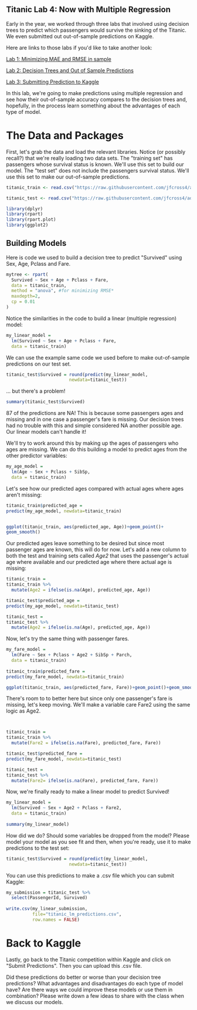 Titanic Lab 4: Now with Multiple Regression
----------------------------------

Early in the year, we worked through three labs that involved using decision trees to predict which passengers would survive the sinking of the Titanic.  We even submitted out out-of-sample predictions on Kaggle.

Here are links to those labs if you'd like to take another look:

[Lab 1: Minimizing MAE and RMSE in sample](https://github.com/jfcross4/advanced_stats/blob/master/titanic_day_one.md)

[Lab 2: Decision Trees and Out of Sample Predictions](https://github.com/jfcross4/advanced_stats/blob/master/titanic_day_two.md)

[Lab 3: Submitting Prediction to Kaggle](https://github.com/jfcross4/advanced_stats/blob/master/titanic_day_three_kaggle.md)

In this lab, we're going to make predictions using multiple regression and see how their out-of-sample accuracy compares to the decision trees and, hopefully, in the process learn something about the advantages of each type of model.

# The Data and Packages

First, let's grab the data and load the relevant libraries.  Notice (or possibly recall?) that we're really loading two data sets.  The "training set" has passengers whose survival status is known.  We'll use this set to build our model.  The "test set" does not include the passengers survival status.  We'll use this set to make our out-of-sample predictions.

```r
titanic_train <- read.csv("https://raw.githubusercontent.com/jfcross4/advanced_stats/master/titanic_train.csv")

titanic_test <- read.csv("https://raw.githubusercontent.com/jfcross4/advanced_stats/master/titanic_test.csv")

library(dplyr)
library(rpart)
library(rpart.plot)
library(ggplot2)
```

## Building Models

Here is code we used to build a decision tree to predict "Survived" using Sex, Age, Pclass and Fare.

```r
mytree <- rpart(
  Survived ~ Sex + Age + Pclass + Fare, 
  data = titanic_train, 
  method = "anova", #for minimizing RMSE*
  maxdepth=2,
  cp = 0.01
)
```

Notice the similarities in the code to build a linear (multiple regression) model:

```r
my_linear_model =
  lm(Survived ~ Sex + Age + Pclass + Fare, 
  data = titanic_train)

```

We can use the example same code we used before to make out-of-sample predictions on our test set.

```r
titanic_test$Survived = round(predict(my_linear_model, 
                        newdata=titanic_test))
```

... but there's a problem!

```r
summary(titanic_test$Survived)
```

87 of the predictions are NA!  This is because some passengers ages and missing and in one case a passenger's fare is missing.  Our decision trees had no trouble with this and simple considered NA another possible age.  Our linear models can't handle it!

We'll try to work around this by making up the ages of passengers who ages are missing.  We can do this building a model to predict ages from the other predictor variables:

```r
my_age_model =
  lm(Age ~ Sex + Pclass + SibSp, 
  data = titanic_train)
```

Let's see how our predicted ages compared with actual ages where ages aren't missing:

```r
titanic_train$predicted_age = 
predict(my_age_model, newdata=titanic_train)


ggplot(titanic_train, aes(predicted_age, Age))+geom_point()+
geom_smooth()
```

Our predicted ages leave something to be desired but since most passenger ages are known, this will do for now.  Let's add a new column to both the test and training sets called *Age2* that uses the passenger's actual age where available and our predicted age where there actual age is missing:

```r
titanic_train = 
titanic_train %>%
  mutate(Age2 = ifelse(is.na(Age), predicted_age, Age))

titanic_test$predicted_age = 
predict(my_age_model, newdata=titanic_test)

titanic_test = 
titanic_test %>%
  mutate(Age2 = ifelse(is.na(Age), predicted_age, Age))
```

Now, let's try the same thing with passenger fares.

```r
my_fare_model =
  lm(Fare ~ Sex + Pclass + Age2 + SibSp + Parch, 
  data = titanic_train)
  
titanic_train$predicted_fare = 
predict(my_fare_model, newdata=titanic_train)

ggplot(titanic_train, aes(predicted_fare, Fare))+geom_point()+geom_smooth()

```

There's room to to better here but since only one passenger's fare is missing, let's keep moving.  We'll make a variable care Fare2 using the same logic as Age2.

```r


titanic_train = 
titanic_train %>%
  mutate(Fare2 = ifelse(is.na(Fare), predicted_fare, Fare))

titanic_test$predicted_fare = 
predict(my_fare_model, newdata=titanic_test)

titanic_test = 
titanic_test %>%
  mutate(Fare2= ifelse(is.na(Fare), predicted_fare, Fare))
```

Now, we're finally ready to make a linear model to predict Survived!

```r
my_linear_model =
  lm(Survived ~ Sex + Age2 + Pclass + Fare2, 
  data = titanic_train)
  
summary(my_linear_model)
```

How did we do?  Should some variables be dropped from the model?  Please model your model as you see fit and then, when you're ready, use it to make predictions to the test set:

```r
titanic_test$Survived = round(predict(my_linear_model, 
                        newdata=titanic_test))

```

You can use this predictions to make a .csv file which you can submit Kaggle:

```r
my_submission = titanic_test %>% 
  select(PassengerId, Survived)
  
write.csv(my_linear_submission, 
          file="titanic_lm_predictions.csv",
          row.names = FALSE)
```

# Back to Kaggle

Lastly, go back to the Titanic competition within Kaggle and click on "Submit Predictions". Then you can upload this .csv file.

Did these predictions do better or worse than your decision tree predictions?  What advantages and disadvantages do each type of model have?  Are there ways we could improve these models or use them in combination?  Please write down a few ideas to share with the class when we discuss our models.
